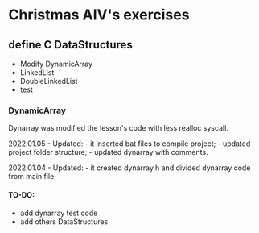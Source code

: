 # Christmas AIV's exercises

## define C DataStructures
- Modify DynamicArray
- LinkedList
- DoubleLinkedList
- test


### DynamicArray
Dynarray was modified the lesson's code with less realloc syscall.

2022.01.05 - Updated:
    - it inserted bat files to compile project;
    - updated project folder structure;
    - updated dynarray with comments.

2022.01.04 - Updated: 
    - it created dynarray.h and divided dynarray code from main file;

#### TO-DO:
- add dynarray test code
- add others DataStructures